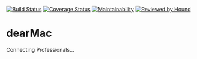 [![Build Status](https://travis-ci.com/torsami77/dearMac.svg?branch=develop)](https://travis-ci.com/torsami77/dearMac) [![Coverage Status](https://coveralls.io/repos/github/torsami77/dearMac/badge.svg?branch=develop)](https://coveralls.io/github/torsami77/dearMac?branch=develop)  [![Maintainability](https://api.codeclimate.com/v1/badges/879d5fef2ec1e1c288d7/maintainability)](https://codeclimate.com/github/torsami77/dearMac/maintainability) [![Reviewed by Hound](https://img.shields.io/badge/Reviewed_by-Hound-8E64B0.svg)](https://houndci.com)

# dearMac
Connecting Professionals...
